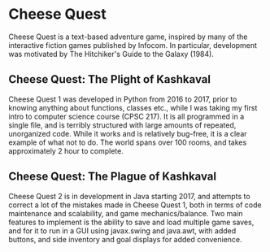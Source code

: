 # Cheese Quest

Cheese Quest is a text-based adventure game, inspired by many of the interactive fiction games published by Infocom. In particular, development was motivated by The Hitchiker's Guide to the Galaxy (1984).

## Cheese Quest: The Plight of Kashkaval
Cheese Quest 1 was developed in Python from 2016 to 2017, prior to knowing anything about functions, classes etc., while I was taking my first intro to computer science course (CPSC 217). It is all programmed in a single file, and is terribly structured with large amounts of repeated, unorganized code. While it works and is relatively bug-free, it is a clear example of what not to do. The world spans over 100 rooms, and takes approximately 2 hour to complete.

## Cheese Quest: The Plague of Kashkaval
Cheese Quest 2 is in development in Java starting 2017, and attempts to correct a lot of the mistakes made in Cheese Quest 1, both in terms of code maintenance and scalability, and game mechanics/balance. Two main features to implement is the ability to save and load multiple game saves, and for it to run in a GUI using javax.swing and java.awt, with added buttons, and side inventory and goal displays for added convenience.
